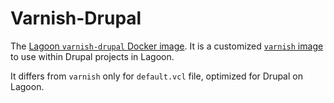 # Varnish-Drupal

The [Lagoon `varnish-drupal` Docker image](https://github.com/uselagoon/lagoon-images/blob/main/images/varnish-drupal/Dockerfile). It is a customized [`varnish` image](./) to use within Drupal projects in Lagoon.

It differs from `varnish` only for `default.vcl` file, optimized for Drupal on Lagoon.

